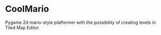 # CoolMario
Pygame 2d mario-style platformer with the possibility of creating levels in Tiled Map Editor.
